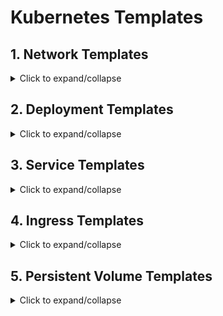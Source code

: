 # Kubernetes Templates

## 1. Network Templates

<details>
  <summary>Click to expand/collapse</summary>

### 1. Allow/Deny all ingress traffic

- If you want to allow all incoming connections to all pods in a namespace, you can create a policy that explicitly allows that.

- similarly selects all pods but does not allow any ingress traffic to those pods.

[Sample Code](./Network/ingress.yml)

### 2. Allow/Deny all egress traffic

- If you want to allow all connections from all pods in a namespace, you can create a policy that explicitly allows all outgoing connections from pods in that namespace.

- Similarly selects all pods but does not allow any egress traffic from those pods.

[Sample Code](./Network/egress.yml)

### 3. To restrict access to Kubernetes pods based on IP addresses

Network Policies allow you to define rules to control traffic to and from pods.
Define a Network Policy: Create a Network Policy manifest file specifying the desired ingress rules to restrict access based on IP addresses.

`cidr`: Specifies the allowed IP CIDR range. Only traffic from IPs within this range will be allowed.

`except`: Optionally, you can specify exceptions to the allowed CIDR range.

[Sample Code](./Network/restrict_pods_based_on_ip_address.yml)

</details>

## 2. Deployment Templates

<details>
  <summary>Click to expand/collapse</summary>

### 1. Create the dependency deployment
using a side-car (initContainer), which is just another container in the same pod thats run first, and when it's complete, kubernetes automatically starts the [main] container.

``` yaml
initContainers: # Sidecar container
- name: wait-for-main-app
  image: busybox
  command: ['sh', '-c', 'until wget -qO- main-application:8080/healthz; do sleep 5; done']
containers:
- name: main-app
```
using `netcat` to check for open ports
```yaml
initContainers:
- name: wait-for-services
  image: busybox
  command: ["/bin/sh","-c"]
  args: ["until echo 'Waiting for postgres...' && nc -vz -w 2 postgres 5432 && echo 'Waiting for redis...' && nc -vz -w 2 redis 9000; do echo 'Looping forever...'; sleep 2; done;"]
```
[Sample Code](./Deployment/create_dependency_deployment.yml)

</details>

## 3. Service Templates

<details>
  <summary>Click to expand/collapse</summary>

### 1.

</details>

## 4. Ingress Templates

<details>
  <summary>Click to expand/collapse</summary>

### 1.

</details>

## 5. Persistent Volume Templates

<details>
  <summary>Click to expand/collapse</summary>

### 1.

</details>
